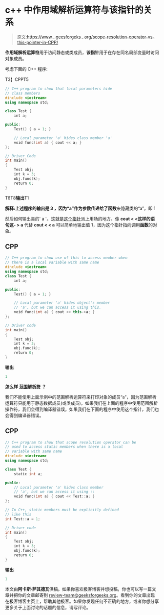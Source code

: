# c++ 中作用域解析运算符与该指针的关系

> 原文:[https://www . geesforgeks . org/scope-resolution-operator-vs-this-pointer-in-CPP/](https://www.geeksforgeeks.org/scope-resolution-operator-vs-this-pointer-in-cpp/)

**作用域解析运算符**用于访问静态或类成员，**该指针**用于在存在同名局部变量时访问对象成员。

考虑下面的 C++ 程序:

T3】CPPT5

```cpp
// C++ program to show that local parameters hide
// class members
#include <iostream>
using namespace std;

class Test {
    int a;

public:
    Test() { a = 1; }

    // Local parameter 'a' hides class member 'a'
    void func(int a) { cout << a; }
};

// Driver Code
int main()
{
    Test obj;
    int k = 3;
    obj.func(k);
    return 0;
}
```

T6T8**输出**T1

**解释:**上述程序的输出是 **3** ，因为“a”作为参数传递给了**函数**来隐藏类的“a”，即 1

然后如何输出类的' a '。这就是[这个指针](https://www.geeksforgeeks.org/this-pointer-in-c/)派上用场的地方。像 **cout < <这样的语句这- > a** 代替 **cout < < a** 可以简单地输出值 1，因为这个指针指向调用**函数**的对象。

## CPP

```cpp
// C++ program to show use of this to access member when
// there is a local variable with same name
#include <iostream>
using namespace std;
class Test {
    int a;

public:
    Test() { a = 1; }

    // Local parameter 'a' hides object's member
    // 'a', but we can access it using this.
    void func(int a) { cout << this->a; }
};

// Driver code
int main()
{
    Test obj;
    int k = 3;
    obj.func(k);
    return 0;
}
```

**输出**

```cpp
1
```

**怎么样** [**范围解析符**](https://www.geeksforgeeks.org/scope-resolution-operator-in-c/) **？**

我们不能使用上面示例中的范围解析运算符来打印对象的成员“a”，因为范围解析运算符只能用于静态数据成员(或类成员)。如果我们在上面的程序中使用范围解析操作符，我们会得到编译器错误，如果我们在下面的程序中使用这个指针，我们也会得到编译器错误。

## CPP

```cpp
// C++ program to show that scope resolution operator can be
// used to access static members when there is a local
// variable with same name
#include <iostream>
using namespace std;

class Test {
    static int a;

public:
    // Local parameter 'a' hides class member
    // 'a', but we can access it using ::
    void func(int a) { cout << Test::a; }
};

// In C++, static members must be explicitly defined
// like this
int Test::a = 1;

// Driver code
int main()
{
    Test obj;
    int k = 3;
    obj.func(k);
    return 0;
}
```

**输出**

```cpp
1
```

本文由**阿卡斯·萨其德瓦**供稿。如果你喜欢极客博客并想投稿，你也可以写一篇文章并把你的文章邮寄到 review-team@geeksforgeeks.org。看到你的文章出现在极客博客主页上，帮助其他极客。如果你发现任何不正确的地方，或者你想分享更多关于上面讨论的话题的信息，请写评论。